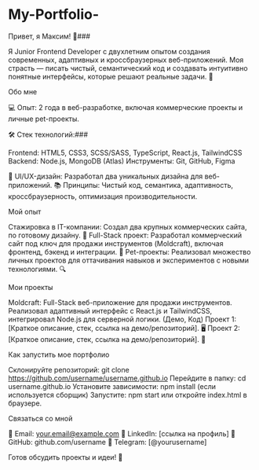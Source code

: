 # My-Portfolio-

Привет, я Максим! 👋###

  Я Junior Frontend Developer с двухлетним опытом создания современных, адаптивных и кроссбраузерных веб-приложений. Моя страсть — писать чистый, семантический код   и создавать интуитивно понятные интерфейсы, которые решают реальные задачи. 🚀
  
Обо мне

💻 Опыт: 2 года в веб-разработке, включая коммерческие проекты и личные pet-проекты.

🛠 Стек технологий:###

  Frontend: HTML5, CSS3, SCSS/SASS, TypeScript, React.js, TailwindCSS
  Backend: Node.js, MongoDB (Atlas)
  Инструменты: Git, GitHub, Figma

  🎨 UI/UX-дизайн: Разработал два уникальных дизайна для веб-приложений.
  📚 Принципы: Чистый код, семантика, адаптивность, кроссбраузерность, оптимизация производительности.

Мой опыт

  Стажировка в IT-компании: Создал два крупных коммерческих сайта, по готовому дизайну. 🏢
  Full-Stack проект: Разработал коммерческий сайт под ключ для продажи инструментов (Moldcraft), включая фронтенд, бэкенд и интеграции. 🛒
  Pet-проекты: Реализовал множество личных проектов для оттачивания навыков и экспериментов с новыми технологиями. 🔍

Мои проекты

  Moldcraft: Full-Stack веб-приложение для продажи инструментов. Реализовал адаптивный интерфейс с React.js и TailwindCSS, интегрировал Node.js для серверной         логики. (Демо, Код)
  Проект 1: [Краткое описание, стек, ссылка на демо/репозиторий]. 🖥
  Проект 2: [Краткое описание, стек, ссылка на демо/репозиторий]. 📱

Как запустить мое портфолио

  Склонируйте репозиторий: git clone https://github.com/username/username.github.io
  Перейдите в папку: cd username.github.io
  Установите зависимости: npm install (если используется сборщик)
  Запустите: npm start или откройте index.html в браузере.

Связаться со мной

  📧 Email: your.email@example.com
  🔗 LinkedIn: [ссылка на профиль]
  🐙 GitHub: github.com/username
  📱 Telegram: [@yourusername]

Готов обсудить проекты и идеи! 🚀
